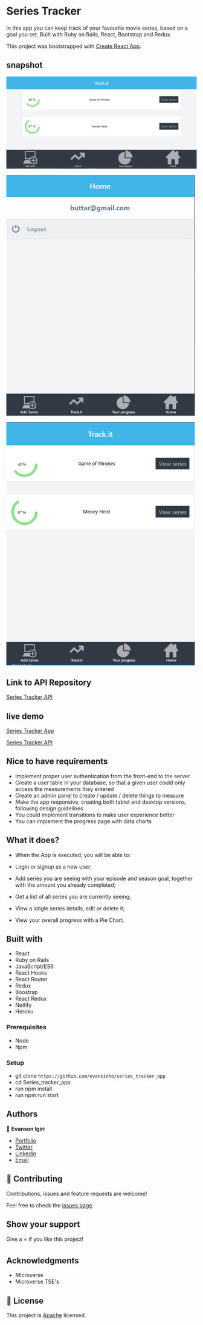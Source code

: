 # Series Tracker

In this app you can keep track of your favourite movie series, based on a goal you set. Built with Ruby on Rails, React, Bootstrap and Redux.

This project was bootstrapped with [Create React App](https://github.com/facebook/create-react-app).

## snapshot
![tracker](snapshot1.png)

![tracker](snapshot2.png)

![tracker](snapshot3.png)

## Link to API Repository
[Series Tracker API](https://github.com/evansinho/series_tracker_api)


## live demo
[Series Tracker App](https://evanson-series-tracker.netlify.app/)

[Series Tracker API](https://immense-dusk-13622.herokuapp.com/)

## Nice to have requirements

- Implement proper user authentication from the front-end to the server
- Create a user table in your database, so that a given user could only access the measurements they entered
- Create an admin panel to create / update / delete things to measure
- Make the app responsive, creating both tablet and desktop versions, following design guidelines
- You could implement transitions to make user experience better
- You can implement the progress page with data charts

## What it does?
- When the App is executed, you will be able to:

 - Login or signup as a new user;
 - Add series you are seeing with your episode and season goal, together with the amount you already completed;
 - Get a list of all series you are currently seeing;
 - View a single series details, edit or delete it;
 - View your overall progress with a Pie Chart.


## Built with
- React
- Ruby on Rails
- JavaScript/ES6
- React Hooks
- React Router
- Redux
- Boostrap
- React Redux
- Netlify
- Heroku



### Prerequisites

- Node
- Npm

### Setup

- git clone `https://github.com/evansinho/series_tracker_app`
- cd Series_tracker_app
- run npm install
- run npm run start


## Authors

👤 **Evanson Igiri**

- [Portfolio](https://evansinho.github.io/Evanson-igiri/)
- [Twitter](https://twitter.com/iamsinho1304)
- [Linkedin](LinkedIn.com/in/evanson-igiri)
- [Email](mailto:igiri.evanson@gmail.com)

## 🤝 Contributing

Contributions, issues and feature requests are welcome!

Feel free to check the [issues page](https://github.com/evansinho/series_tracker_app/issues).

## Show your support

Give a ⭐️ if you like this project!

## Acknowledgments

- MIcroverse
- Microverse TSE's

## 📝 License

This project is [Apache](lic.url) licensed.